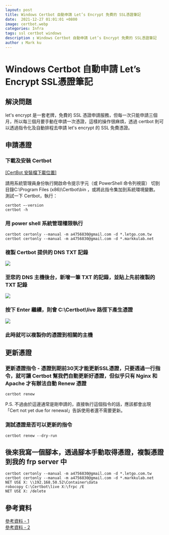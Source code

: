 ```yaml
---
layout: post
title: Windows Certbot 自動申請 Let’s Encrypt 免費的 SSL憑證筆記
date:  2021-12-27 01:01:01 +0800
image: certbot.webp
categories: Infra
tags: ssl certbot windows
description : Windows Certbot 自動申請 Let’s Encrypt 免費的 SSL憑證筆記
author : Mark ku
---
```

# Windows Certbot 自動申請 Let’s Encrypt SSL憑證筆記

## 解決問題
let's encrypt 是一套老牌，免費的 SSL 憑證申請服務，但每一次只能申請三個月，所以每三個月要手動在申請一次憑證，這樣的操作很麻煩，透過 certbot 則可以透過指令化及自動排程去申請 let's encrypt 的 SSL 免費憑證。

## 申請憑證
### 下載及安裝 Certbot
[[CertBot 安裝檔下載位置]](https://github.com/certbot/certbot/releases/download/v1.22.0/certbot-beta-installer-win32.exe)

請用系統管理員身份執行開啟命令提示字元（或 PowerShell 命令列視窗）
切到目錄C:\Program Files (x86)\Certbot\bin ，或將此指令集加到系統環境變數。  
測試一下 Certbot，執行：
```
certbot –-version
certbot -h
```
### 用 power shell 系統管理權限執行

```
certbot certonly --manual -m a4756830@gmail.com -d *.letgo.com.tw 
certbot certonly --manual -m a4756830@gmail.com -d *.markkulab.net
```

### 複製 Certbot 提供的 DNS TXT 記錄
![](https://i.imgur.com/OdtU1ue.png)

### 至您的 DNS 主機後台，新增一筆 TXT 的記錄，並貼上先前複製的 TXT 記錄
![](https://i.imgur.com/ImAn2fs.png)

### 按下 Enter 繼續，則會 C:\Certbot\live 路徑下產生憑證
![](https://i.imgur.com/0q7ll6A.png)

### 此時就可以複製你的憑證到相關的主機

## 更新憑證
### 更新憑證指令  - 憑證到期前30天才能更新SSL憑證，只要透過一行指令，就可讓 Certbot 幫我們自動更新好憑證，但似乎只有 Nginx 和 Apache 才有辦法自動 Renew 憑證

```
certbot renew
```

P.S. 不過由於這邊通常是剛申請的，直接執行這個指令的話，應該都會出現「Cert not yet due for renewal」告訴使用者還不需要更新。

### 測試憑證是否可以更新的指令
```
certbot renew --dry-run
```

## 後來我寫一個腳本，透過腳本手動取得憑證，複製憑證到我的 frp server 中
```
certbot certonly --manual -m a4756830@gmail.com -d *.letgo.com.tw 
certbot certonly --manual -m a4756830@gmail.com -d *.markkulab.net
NET USE X: \\192.168.50.52\Container\data
robocopy C:\Certbot\live X:\frpc /E
NET USE X: /delete
```


## 參考資料
[參考資料 - 1](http://tech.smallya.net/2021/11/28/certbot-lets-encrypt-ssl%E6%86%91%E8%AD%89-iis-%E5%A4%9A%E5%9F%9F%E5%90%8D/)  
[參考資料 - 2](https://blog.miniasp.com/post/2021/02/11/Create-SSL-TLS-certificates-from-LetsEncrypt-using-Certbot)